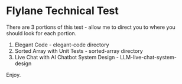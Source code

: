 # Flylane Technical Test

There are 3 portions of this test - allow me to direct you to where you should look for each portion.

1) Elegant Code - elegant-code directory
2) Sorted Array with Unit Tests - sorted-array directory
3) Live Chat with AI Chatbot System Design - LLM-live-chat-system-design

Enjoy.